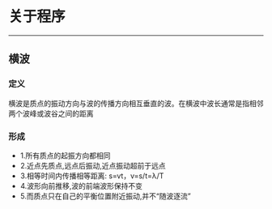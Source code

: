 # 关于程序
---
## 横波
### 定义
横波是质点的振动方向与波的传播方向相互垂直的波。在横波中波长通常是指相邻两个波峰或波谷之间的距离

### 形成
* 1.所有质点的起振方向都相同
* 2.近点先质点,远点后振动,近点振动超前于远点
* 3.相等时间内传播相等距离: s=vt，v=s/t=λ/T
* 4.波形向前推移,波的前端波形保持不变
* 5.而质点只在自己的平衡位置附近振动,并不“随波逐流”
